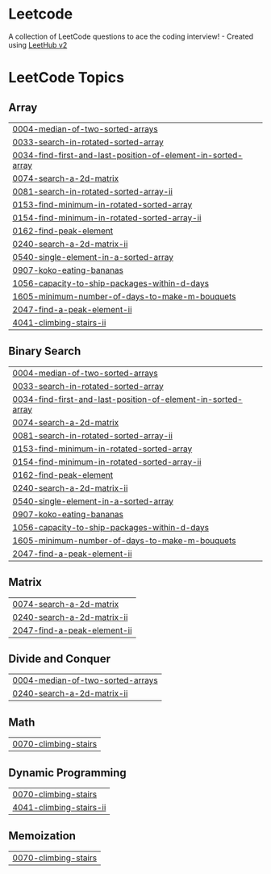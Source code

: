 # Leetcode
A collection of LeetCode questions to ace the coding interview! - Created using [LeetHub v2](https://github.com/arunbhardwaj/LeetHub-2.0)

<!---LeetCode Topics Start-->
# LeetCode Topics
## Array
|  |
| ------- |
| [0004-median-of-two-sorted-arrays](https://github.com/snehabarman04/Leetcode/tree/master/0004-median-of-two-sorted-arrays) |
| [0033-search-in-rotated-sorted-array](https://github.com/snehabarman04/Leetcode/tree/master/0033-search-in-rotated-sorted-array) |
| [0034-find-first-and-last-position-of-element-in-sorted-array](https://github.com/snehabarman04/Leetcode/tree/master/0034-find-first-and-last-position-of-element-in-sorted-array) |
| [0074-search-a-2d-matrix](https://github.com/snehabarman04/Leetcode/tree/master/0074-search-a-2d-matrix) |
| [0081-search-in-rotated-sorted-array-ii](https://github.com/snehabarman04/Leetcode/tree/master/0081-search-in-rotated-sorted-array-ii) |
| [0153-find-minimum-in-rotated-sorted-array](https://github.com/snehabarman04/Leetcode/tree/master/0153-find-minimum-in-rotated-sorted-array) |
| [0154-find-minimum-in-rotated-sorted-array-ii](https://github.com/snehabarman04/Leetcode/tree/master/0154-find-minimum-in-rotated-sorted-array-ii) |
| [0162-find-peak-element](https://github.com/snehabarman04/Leetcode/tree/master/0162-find-peak-element) |
| [0240-search-a-2d-matrix-ii](https://github.com/snehabarman04/Leetcode/tree/master/0240-search-a-2d-matrix-ii) |
| [0540-single-element-in-a-sorted-array](https://github.com/snehabarman04/Leetcode/tree/master/0540-single-element-in-a-sorted-array) |
| [0907-koko-eating-bananas](https://github.com/snehabarman04/Leetcode/tree/master/0907-koko-eating-bananas) |
| [1056-capacity-to-ship-packages-within-d-days](https://github.com/snehabarman04/Leetcode/tree/master/1056-capacity-to-ship-packages-within-d-days) |
| [1605-minimum-number-of-days-to-make-m-bouquets](https://github.com/snehabarman04/Leetcode/tree/master/1605-minimum-number-of-days-to-make-m-bouquets) |
| [2047-find-a-peak-element-ii](https://github.com/snehabarman04/Leetcode/tree/master/2047-find-a-peak-element-ii) |
| [4041-climbing-stairs-ii](https://github.com/snehabarman04/Leetcode/tree/master/4041-climbing-stairs-ii) |
## Binary Search
|  |
| ------- |
| [0004-median-of-two-sorted-arrays](https://github.com/snehabarman04/Leetcode/tree/master/0004-median-of-two-sorted-arrays) |
| [0033-search-in-rotated-sorted-array](https://github.com/snehabarman04/Leetcode/tree/master/0033-search-in-rotated-sorted-array) |
| [0034-find-first-and-last-position-of-element-in-sorted-array](https://github.com/snehabarman04/Leetcode/tree/master/0034-find-first-and-last-position-of-element-in-sorted-array) |
| [0074-search-a-2d-matrix](https://github.com/snehabarman04/Leetcode/tree/master/0074-search-a-2d-matrix) |
| [0081-search-in-rotated-sorted-array-ii](https://github.com/snehabarman04/Leetcode/tree/master/0081-search-in-rotated-sorted-array-ii) |
| [0153-find-minimum-in-rotated-sorted-array](https://github.com/snehabarman04/Leetcode/tree/master/0153-find-minimum-in-rotated-sorted-array) |
| [0154-find-minimum-in-rotated-sorted-array-ii](https://github.com/snehabarman04/Leetcode/tree/master/0154-find-minimum-in-rotated-sorted-array-ii) |
| [0162-find-peak-element](https://github.com/snehabarman04/Leetcode/tree/master/0162-find-peak-element) |
| [0240-search-a-2d-matrix-ii](https://github.com/snehabarman04/Leetcode/tree/master/0240-search-a-2d-matrix-ii) |
| [0540-single-element-in-a-sorted-array](https://github.com/snehabarman04/Leetcode/tree/master/0540-single-element-in-a-sorted-array) |
| [0907-koko-eating-bananas](https://github.com/snehabarman04/Leetcode/tree/master/0907-koko-eating-bananas) |
| [1056-capacity-to-ship-packages-within-d-days](https://github.com/snehabarman04/Leetcode/tree/master/1056-capacity-to-ship-packages-within-d-days) |
| [1605-minimum-number-of-days-to-make-m-bouquets](https://github.com/snehabarman04/Leetcode/tree/master/1605-minimum-number-of-days-to-make-m-bouquets) |
| [2047-find-a-peak-element-ii](https://github.com/snehabarman04/Leetcode/tree/master/2047-find-a-peak-element-ii) |
## Matrix
|  |
| ------- |
| [0074-search-a-2d-matrix](https://github.com/snehabarman04/Leetcode/tree/master/0074-search-a-2d-matrix) |
| [0240-search-a-2d-matrix-ii](https://github.com/snehabarman04/Leetcode/tree/master/0240-search-a-2d-matrix-ii) |
| [2047-find-a-peak-element-ii](https://github.com/snehabarman04/Leetcode/tree/master/2047-find-a-peak-element-ii) |
## Divide and Conquer
|  |
| ------- |
| [0004-median-of-two-sorted-arrays](https://github.com/snehabarman04/Leetcode/tree/master/0004-median-of-two-sorted-arrays) |
| [0240-search-a-2d-matrix-ii](https://github.com/snehabarman04/Leetcode/tree/master/0240-search-a-2d-matrix-ii) |
## Math
|  |
| ------- |
| [0070-climbing-stairs](https://github.com/snehabarman04/Leetcode/tree/master/0070-climbing-stairs) |
## Dynamic Programming
|  |
| ------- |
| [0070-climbing-stairs](https://github.com/snehabarman04/Leetcode/tree/master/0070-climbing-stairs) |
| [4041-climbing-stairs-ii](https://github.com/snehabarman04/Leetcode/tree/master/4041-climbing-stairs-ii) |
## Memoization
|  |
| ------- |
| [0070-climbing-stairs](https://github.com/snehabarman04/Leetcode/tree/master/0070-climbing-stairs) |
<!---LeetCode Topics End-->